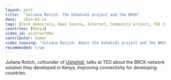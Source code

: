 ```yaml
---
layout: post
title:  "Juliana Rotich: The Ushahidi project and the BRCK"
date:   2014-03-14
tags: [Tech democracy, Open Source, Internet, Community project, TED talk]
countries: [Kenya]
video_id: qsJYrwzfd6w
contributor: kamon
video_teasing: "Juliana Rotich: About the Ushahidi project and the BRCK network solution they developed in Kenya."
recommended: true
---
```


Juliana Rotich, cofounder of [Ushahidi](http://ushahidi.com), 
talks at TED about the BRCK network solution they developed in Kenya, 
improving connectivity for developing countries.

                
                